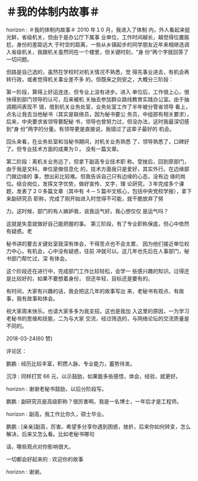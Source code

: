 # ＃我的体制内故事＃

horizon : ＃我的体制内故事＃ 2010 年１0 月，我进入了体制 内，外人看起来挺光鲜，省级机关，但由于是办公厅下属事 业单位，工作时间越长，越觉得位置尴尬，身份的差距远大 于时空的距离，一些从乡镇起步的同学朋友近年来相继选调 入省级机关，我跟机关虽然同在一个楼里，但关键时刻，“身 份“两个字就回答了一切问题。

但路是自己选的，虽然在学校时对机关情况不熟悉，觉 得先事业进去，有机会再转行政，或者觉得机关事业差不多 的。但既来之则安之，大概分三阶段：

第一阶段，算得上好运连连，但专业上没有进步。进入 单位后，工作很上心，很快得到部门领导的认可，后来被机 关抽去参加群众路线教育实践办公室。由于抽调期间表现不 错，借到机关业务处室，业务处室工作了半年被分管省领导 看上，点名让我去当他秘书（其实是联络员，因为秘书要公 务员，中组部有相关要求），后来，中央要求省领导要配秘 书，领导也曾努力过，但没办法，这时我最深切感到“身 份”两字的分量。有领导更是直接说，我错过了这辈子最好的 机会。

回头来看，在业务处室和当秘书期间，对机关业务熟悉 了，领导熟悉了，口碑好了。但专业技术方面的成果为０， 没有一篇文章。

第二阶段：离机关业务远了，但拿下副高专业技术职 称。受挫后，回到原部门，由于我是文科，单位是做信息化 的，技术方面我只是爱好，其实外行。在边缘部门做边缘的 事，想出彩比较难。但我告诉自己只有边缘的心态，没有边 缘的岗位。结合岗位，发挥文字优势，做好宣传、文字，理 论研究，３年完成多个课题，发表了２０多篇文章（其中有 ４－５篇中文核心，包括中央党校学报），拿下来副研究员 职称，完成了刚开始进入时觉得不可能，就干脆放弃了努

力。这时候，部门的有人嫉妒我，说我运气好。我心想仅仅 是运气吗？

这就是失意就做好自己能把握的事。 第三阶段，有了专业职称保底，但心中依然有疑惑。老

秘书讲的要去关键处室我深有体会，干得苦点也不会太累， 因为他们接近单位权力中心，有机会，心中没有疑惑，往前 冲就可以。这几年也先后在人事部门，秘书部门帮忙过，深 有体会。

这个阶段还在进行中，完成部门工作比较轻松，会学一 些感兴趣的知识。过得还是比较好的，如果不要想着身份， 但还年轻，目标还是要有的。

有时间，大家有兴趣的话，我会把这几年的故事写出 来，老秘书有观点、有故事，我有故事和体会。

祝大家周末快乐。也请大家多多为我支招，这也是我加 入这里的原因，一为学习老秘书的思维和技能，二为与大家 交流，经过筛选的，与网络论坛的交流质量是不同的。

2018-03-24(60 赞)

评论区：

鹏鹏 : 经历比较丰富，积攒人脉、专业能力，蓄势待发。

沉浮 : 同样打赏 66 元，以示鼓励，如果能多些感悟，体会，经验，就更好。

horizon : 谢谢老秘书鼓励，以后分阶段写。

鹏鹏 : 副研究员是高级职称？很厉害啊。我是一名博士，一年后才是工程师。

horizon : 副高，我工作比你久，硕士毕业。

鹏鹏 : [亲亲]副高，厉害。希望多分享你遇到困惑，挫折，后来你如何转变，怎么解决，后来又怎么看。比如老秘书哪句

话，哪些观点对你影响很大。

一切都会好起来的 : 欢迎你的故事

horizon : 谢谢。